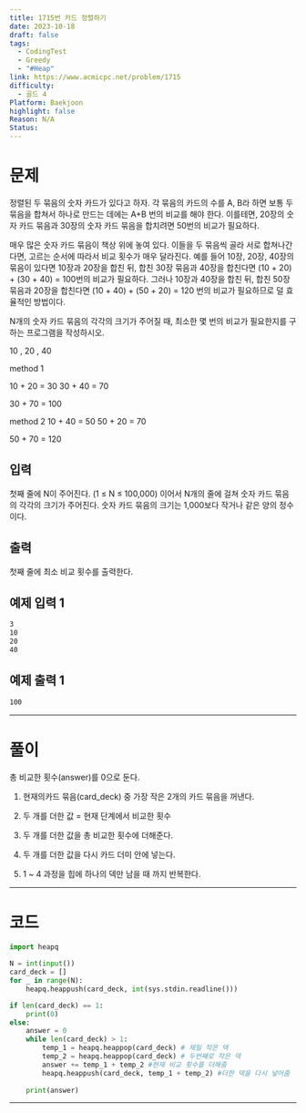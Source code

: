 ```yaml
---
title: 1715번 카드 정렬하기
date: 2023-10-18
draft: false
tags:
  - CodingTest
  - Greedy
  - "#Heap"
link: https://www.acmicpc.net/problem/1715
difficulty:
  - 골드 4
Platform: Baekjoon
highlight: false
Reason: N/A
Status:
---
```

# 문제

정렬된 두 묶음의 숫자 카드가 있다고 하자. 각 묶음의 카드의 수를 A, B라 하면 보통 두 묶음을 합쳐서 하나로 만드는 데에는 A+B 번의 비교를 해야 한다. 이를테면, 20장의 숫자 카드 묶음과 30장의 숫자 카드 묶음을 합치려면 50번의 비교가 필요하다.

매우 많은 숫자 카드 묶음이 책상 위에 놓여 있다. 이들을 두 묶음씩 골라 서로 합쳐나간다면, 고르는 순서에 따라서 비교 횟수가 매우 달라진다. 예를 들어 10장, 20장, 40장의 묶음이 있다면 10장과 20장을 합친 뒤, 합친 30장 묶음과 40장을 합친다면 (10 + 20) + (30 + 40) = 100번의 비교가 필요하다. 그러나 10장과 40장을 합친 뒤, 합친 50장 묶음과 20장을 합친다면 (10 + 40) + (50 + 20) = 120 번의 비교가 필요하므로 덜 효율적인 방법이다.

N개의 숫자 카드 묶음의 각각의 크기가 주어질 때, 최소한 몇 번의 비교가 필요한지를 구하는 프로그램을 작성하시오.


10 , 20 , 40

method 1

10 + 20 = 30
30 + 40 = 70

30 + 70 = 100

method 2
10 + 40 = 50
50 + 20 = 70

50 + 70 = 120

## 입력

첫째 줄에 N이 주어진다. (1 ≤ N ≤ 100,000) 이어서 N개의 줄에 걸쳐 숫자 카드 묶음의 각각의 크기가 주어진다. 숫자 카드 묶음의 크기는 1,000보다 작거나 같은 양의 정수이다.

## 출력

첫째 줄에 최소 비교 횟수를 출력한다.

## 예제 입력 1 

```sh
3
10
20
40
```

## 예제 출력 1 

```sh
100
```


___

# 풀이

총 비교한 횟수(answer)를 0으로 둔다.

1) 현재의카드 묶음(card_deck) 중 가장 작은 2개의 카드 묶음을 꺼낸다.

2) 두 개를 더한 값 = 현재 단계에서 비교한 횟수

3) 두 개를 더한 값을 총 비교한 횟수에 더해준다.

4) 두 개를 더한 값을 다시 카드 더미 안에 넣는다.

5) 1 ~ 4 과정을 힙에 하나의 덱만 남을 때 까지 반복한다.



____
# 코드

```python
import heapq

N = int(input())
card_deck = []
for _ in range(N):
    heapq.heappush(card_deck, int(sys.stdin.readline()))

if len(card_deck) == 1: 
    print(0)
else:
    answer = 0
    while len(card_deck) > 1: 
        temp_1 = heapq.heappop(card_deck) # 제일 작은 덱
        temp_2 = heapq.heappop(card_deck) # 두번째로 작은 덱
        answer += temp_1 + temp_2 #현재 비교 횟수를 더해줌
        heapq.heappush(card_deck, temp_1 + temp_2) #더한 덱을 다시 넣어줌
    
    print(answer)
```




___
